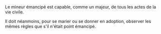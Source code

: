   
 Le mineur émancipé est capable, comme un majeur, de tous les actes de la vie civile.  

  
 Il doit néanmoins, pour se marier ou se donner en adoption, observer les mêmes règles que s'il n'était point émancipé.  
